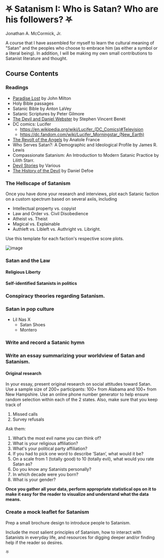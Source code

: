 # ⛧ Satanism I: Who is Satan? Who are his followers? ⛧

Jonathan A. McCormick, Jr. 

A course that I have assembled for myself to learn the cultural meaning 
of "Satan" and the peoples who choose to embrace him (as either a symbol 
or a literal being). In addition, I will  be making my own small 
contributions to Satanist literature and thought.

## Course Contents

### Readings
* [Paradise Lost](./paradise-lost.txt) by John Milton
* Holy Bible passages
* Satanic Bible by Anton LaVey
* Satanic Scriptures by Peter Gilmore
* [The Devil and Daniel Webster](http://fountainheadpress.com/expandingthearc/assets/benetdanielwebster.pdf) by Stephen Vincent Benét 
* DC comics: Lucifer 
  * https://en.wikipedia.org/wiki/Lucifer_(DC_Comics)#Television
  * https://dc.fandom.com/wiki/Lucifer_Morningstar_(New_Earth)
* [The Revolt of the Angels](./the-revolt-of-the-angels.txt) by Anatole France
* Who Serves Satan?: A Demographic and Ideological Profile by James R. Lewis
* Compassionate Satanism: An Introduction to Modern Satanic Practice by Lilith Starr.
* [Devil Stories](./devil-stories.txt) by Various
* [The History of the Devil](./the-history-of-the-devil.txt) by Daniel Defoe

### The Hellscape of Satanism
Once you have done your research and interviews, plot each Satanic faction on a custom spectrum based on several axiis, including
* Intellectual property vs. copyist
* Law and Order vs. Civil Disobedience
* Atheist vs. Theist
* Magical vs. Explainable
* Authleft vs. Libleft vs. Authright vs. Libright.

Use this template for each faction's respective score plots.

![image](https://user-images.githubusercontent.com/67705789/210637450-874084d3-d1d7-4404-b6cf-1102b5af4b34.png)

### Satan and the Law

#### Religious Liberty 

#### Self-identified Satanists in politics

### Conspiracy theories regarding Satanism.

### Satan in pop culture

* Lil Nas X
  * Satan Shoes
  * Montero

### Write and record a Satanic hymn

### Write an essay summarizing your worldview of Satan and Satanism. 

#### Original research

In your essay, present original research on social attitudes toward Satan. 
Use a sample size of 200+ participants: 100+ from Alabama and 100+ from 
New Hampshire. Use an online phone number generator to help ensure 
random selection within each of the 2 states. Also, make sure that
you keep track of
1. Missed calls
2. Survey refusals

Ask them: 
1. What’s the most evil name you can think of?
2. What is your religious affiliation?
3. What's your political party affiliation?
4. If you had to pick one word to describe ‘Satan’, what would it be?
5. On a scale from 1 (totally good) to 10 (totally evil), what would you rate Satan as?
7. Do you know any Satanists personally? 
8. In which decade were you born?
9. What is your gender?

**Once you gather all your data, perform appropriate statistical 
ops on it to make it easy for the reader to visualize and understand
what the data means.**

### Create a mock leaflet for Satanism

Prep a small brochure design to introduce people to Satanism.

Include the most salient principles of Satanism, how to interact with Satanists in everyday life, and resources for digging deeper and/or finding help if the reader so desires. 

⛧
